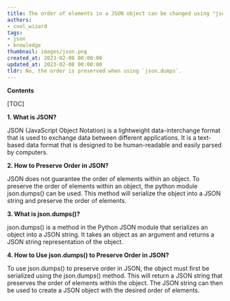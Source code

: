 ```yaml
---
title: The order of elements in a JSON object can be changed using "json.dumps"
authors:
- cool_wizard
tags:
- json
- knowledge
thumbnail: images/json.png
created_at: 2023-02-08 00:00:00
updated_at: 2023-02-08 00:00:00
tldr: No, the order is preserved when using `json.dumps`.
---
```


**Contents**

[TOC]

**1. What is JSON?**

JSON (JavaScript Object Notation) is a lightweight data-interchange format that is used to exchange data between different applications. It is a text-based data format that is designed to be human-readable and easily parsed by computers.

**2. How to Preserve Order in JSON?**

JSON does not guarantee the order of elements within an object. To preserve the order of elements within an object, the python module json.dumps() can be used. This method will serialize the object into a JSON string and preserve the order of elements.

**3. What is json.dumps()?**

json.dumps() is a method in the Python JSON module that serializes an object into a JSON string. It takes an object as an argument and returns a JSON string representation of the object.

**4. How to Use json.dumps() to Preserve Order in JSON?**

To use json.dumps() to preserve order in JSON, the object must first be serialized using the json.dumps() method. This will return a JSON string that preserves the order of elements within the object. The JSON string can then be used to create a JSON object with the desired order of elements.
